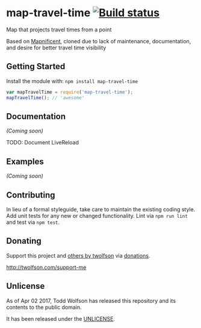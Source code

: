 # map-travel-time [![Build status](https://travis-ci.org/twolfson/map-travel-time.svg?branch=master)](https://travis-ci.org/twolfson/map-travel-time)

Map that projects travel times from a point

Based on [Mapnificent][], cloned due to lack of maintenance, documentation, and desire for better travel time visibility

[Mapnificent]: https://github.com/mapnificent/mapnificent

## Getting Started
Install the module with: `npm install map-travel-time`

```js
var mapTravelTime = require('map-travel-time');
mapTravelTime(); // 'awesome'
```

## Documentation
_(Coming soon)_

TODO: Document LiveReload

## Examples
_(Coming soon)_

## Contributing
In lieu of a formal styleguide, take care to maintain the existing coding style. Add unit tests for any new or changed functionality. Lint via `npm run lint` and test via `npm test`.

## Donating
Support this project and [others by twolfson][twolfson-projects] via [donations][twolfson-support-me].

<http://twolfson.com/support-me>

[twolfson-projects]: http://twolfson.com/projects
[twolfson-support-me]: http://twolfson.com/support-me

## Unlicense
As of Apr 02 2017, Todd Wolfson has released this repository and its contents to the public domain.

It has been released under the [UNLICENSE][].

[UNLICENSE]: UNLICENSE
